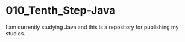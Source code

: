 # 010_Tenth_Step-Java

I am currently studying Java and this is a repository for publishing my studies.
